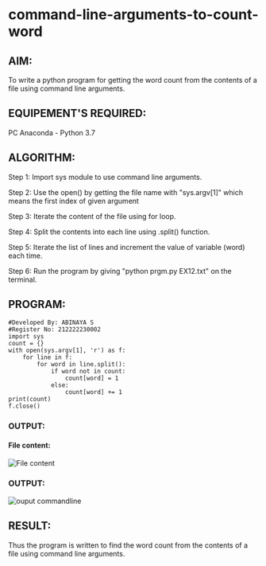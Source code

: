 # command-line-arguments-to-count-word
## AIM:
To write a python program for getting the word count from the contents of a file using command line arguments.
## EQUIPEMENT'S REQUIRED: 
PC
Anaconda - Python 3.7
## ALGORITHM: 
 Step 1: Import sys module to use command line arguments.
 
 Step 2: Use the open() by getting the file name with "sys.argv[1]" which means the first index of given argument

 Step 3: Iterate the content of the file using for loop.
 
 Step 4: Split the contents into each line using .split() function.
 
 Step 5: Iterate the list of lines and increment the value of variable (word) each time.

 Step 6: Run the program by giving "python prgm.py EX12.txt" on the terminal.


## PROGRAM:

```
#Developed By: ABINAYA S
#Register No: 212222230002
import sys
count = {}
with open(sys.argv[1], 'r') as f:
    for line in f:
        for word in line.split():
            if word not in count:
                count[word] = 1
            else:
                count[word] += 1
print(count)
f.close()
```
### OUTPUT:
#### File content:
![File content](https://github.com/abinayasangeetha/command-line-arguments-to-count-word/assets/119393675/5e1cfc79-79da-4bb8-ba7d-4b45b46ccc73)

### OUTPUT:

![ouput commandline](https://github.com/abinayasangeetha/command-line-arguments-to-count-word/assets/119393675/216eb92c-d51f-4c08-9b62-8d7026e98b88)

## RESULT:
Thus the program is written to find the word count from the contents of a file using command line arguments.
